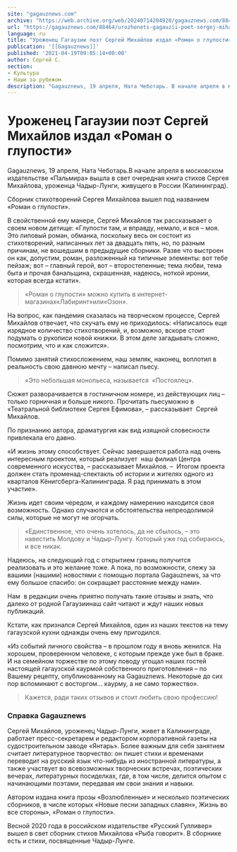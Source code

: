 ```yaml
---
site: "gagauznews.com"
archive: "https://web.archive.org/web/20240714204920/gagauznews.com/88464/urozhenets-gagauzii-poet-sergej-mihajlov-izdal-roman-o-gluposti.html"
url: "https://gagauznews.com/88464/urozhenets-gagauzii-poet-sergej-mihajlov-izdal-roman-o-gluposti.html"
language: ru
title: "Уроженец Гагаузии поэт Сергей Михайлов издал «Роман о глупости»"
publication: '[[Gagauznews]]'
published: '2021-04-19T09:05:14+00:00'
author: Сергей С.
section:
- Культура
- Наши за рубежом
description: "Gagauznews, 19 апреля, Ната Чеботарь. В начале апреля в московском издательстве «Пальмира» вышла в свет очередная книга стихов Сергея Михайлова, уроженца Чадыр-Лунги, живущего в России (Калининград). Сборник стихотворений Сергея Михайлова вышел под названием «Роман о глупости». В свойственной ему манере, Сергей Михайлов так рассказывает о своем новом детище: «Глупости там, и вправду, немало, и вся – моя. Это липовый роман, обманка, поскольку весь он состоит из стихотворений, написанных лет за двадцать пять, но, по разным причинам, не вошедшим в предыдущие сборники. Разве что выстроен он как, допустим, роман, разложенный на типичные элементы: вот тебе пейзаж; вот – главный герой, вот […]"
---
```


# Уроженец Гагаузии поэт Сергей Михайлов издал «Роман о глупости»

Gagauznews, 19 апреля, Ната Чеботарь.В начале апреля в московском издательстве «Пальмира» вышла в свет очередная книга стихов Сергея Михайлова, уроженца Чадыр-Лунги, живущего в России (Калининград).

Сборник стихотворений Сергея Михайлова вышел под названием «Роман о глупости».

В свойственной ему манере, Сергей Михайлов так рассказывает о своем новом детище: «Глупости там, и вправду, немало, и вся – моя. Это липовый роман, обманка, поскольку весь он состоит из стихотворений, написанных лет за двадцать пять, но, по разным причинам, не вошедшим в предыдущие сборники. Разве что выстроен он как, допустим, роман, разложенный на типичные элементы: вот тебе пейзаж; вот – главный герой, вот – второстепенные; тема любви, тема быта и прочая банальщина, скрашенная, надеюсь, ноткой иронии, которая всегда кстати».

> «Роман о глупости» можно купить в интернет-магазинах«Лабиринт»или«Озон».

На вопрос, как пандемия сказалась на творческом процессе, Сергей Михайлов отвечает, что скучать ему не приходилось: «Написалось еще изрядное количество стихотворений, и, возможно, вскоре стоит подумать о рукописи новой книжки. В этом деле загадывать сложно, посмотрим, что и как сложится».

Помимо занятий стихосложением, наш земляк, наконец, воплотил в реальность свою давнюю мечту – написал пьесу.

> «Это небольшая монопьеса, называется  «Постоялец».

Сюжет разворачивается в гостиничном номере, из действующих лиц – только горничная и больше никого. Прочитать пьесуможно в «Театральной библиотеке Сергея Ефимова», – рассказывает  Сергей Михайлов.

По признанию автора, драматургия как вид изящной словесности привлекала его давно.

«И жизнь этому способствует. Сейчас завершается работа над очень интересным проектом, который реализует  наш филиал Центра современного искусства, – рассказывает Михайлов. –  Итогом проекта должен стать променад-спектакль об истории и жителях одного из кварталов Кёнигсберга-Калининграда. Я рад принимать в этом участие».

Жизнь идет своим чередом, и каждому намерению находится своя возможность. Однако случаются и обстоятельства непреодолимой силы, которые не могут не огорчать.

> «Единственное, что очень хотелось, да не сбылось, – это навестить Молдову и Чадыр-Лунгу. Который уже год собираюсь, и все никак.

Надеюсь, на следующий год с открытием границ получится реализовать и это желание тоже. А пока, по возможности, слежу за вашими (нашими) новостями с помощью портала Gagauznews, за что ему большое спасибо: он сокращает расстояние между нами».

Нам  в редакции очень приятно получать такие отзывы и знать, что далеко от родной Гагаузиинаш сайт читают и ждут наших новых публикаций.

Кстати, как признался Сергей Михайлов, один из наших текстов на тему гагаузской кухни однажды очень ему пригодился.

«Из событий личного свойства – в прошлом году я вновь женился. На хорошем, проверенном человеке, с которым прежде уже был в браке. И на семейном торжестве по этому поводу угощал наших гостей настоящей гагаузской каурмой собственного приготовления – по Вашему рецепту, опубликованному на Gagauznews. Некоторые до сих пор вспоминают c восторгом… каурму, а не само торжество».

> Кажется, ради таких отзывов и стоит любить свою профессию!

### Справка Gagauznews

Сергей Михайлов, уроженец Чадыр-Лунги, живет в Калининграде, работает пресс-секретарем и редактором корпоративной газеты на судостроительном заводе «Янтарь». Более важным для себя занятием считает литературное творчество: он пишет стихи и временами переводит на русский язык что-нибудь из иностранной литературы, а также участвует во всевозможных творческих встречах, поэтических вечерах, литературных посиделках, где, в том числе, делится опытом с начинающими поэтами, передавая им свои знания и навыки.

Автором издана книга прозы «Возлюбленные» и несколько поэтических сборников, в числе которых «Новые песни западных славян», Жизнь во все стороны», «Роман о глупости».

Весной 2020 года в российском издательстве «Русский Гулливер» вышел в свет сборник стихов Михайлова «Рыба говорит». В сборнике есть и стихи, посвященные Чадыр-Лунге.